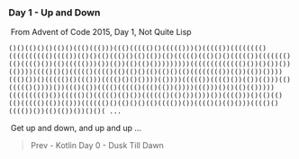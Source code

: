 ### Day 1 - Up and Down

​    From Advent of Code 2015, Day 1, Not Quite Lisp

```
()()(()()()(()()((()((()))((()((((()()((((()))()((((())(((((((()(((((((((()(((())(()()(()((()()(()(())(()((((()((()()()((((())((((((()(()(((()())(()((((()))())(())(()(()()))))))))((((((((((((()())()())())(())))(((()()()((((()(((()(()(()()(()(()()(()(((((((())(())(())())))((()())()((((()()((()))(((()()()())))(())))((((())(((()())(())(()))(()((((()())))())((()(())(((()((((()((()(())())))((()))()()(()(()))))((((((((()())((((()()((((()(()())(((((()(()())()))())(((()))()(()(()(()((((()(())(()))(((((()()(()()()(()(((())())(((()()(()()))(((()()(((())())(()(())())()()( ...
```

​      Get up and down, and up and up ...

> Prev - Kotlin Day 0 - Dusk Till Dawn